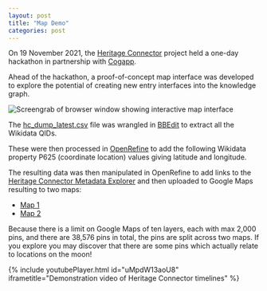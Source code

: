 ```yaml
---
layout: post
title: "Map Demo"
categories: post
---
```


On 19 November 2021, the [Heritage Connector](https://www.sciencemuseumgroup.org.uk/project/heritage-connector/) project held a one-day hackathon in partnership with [Cogapp](https://www.cogapp.com).

Ahead of the hackathon, a proof-of-concept map interface was developed to explore the potential of creating new entry interfaces into the knowledge graph. 

![Screengrab of browser window showing interactive map interface](https://thesciencemuseum.github.io/heritageconnector/post_files/Map_Screenshot.png)

The [hc_dump_latest.csv](https://doi.org/10.5281/zenodo.5752010) file was wrangled in [BBEdit](https://www.barebones.com/products/bbedit/) to extract all the Wikidata QIDs.

These were then processed in [OpenRefine](https://openrefine.org) to add the following Wikidata property P625 (coordinate location) values giving latitude and longitude.

The resulting data was then manipulated in OpenRefine to add links to the [Heritage Connector Metadata Explorer](http://heritageconnector.sciencemuseum.org.uk/6_metadata_explorer/index.html) and then uploaded to Google Maps resulting to two maps:

* [Map 1](https://www.google.com/maps/d/viewer?mid=1rVGvHIKPs-xrAJfz9Jkv08hvkQaY9UHe&ll=-3.81666561775622e-14%2C0&z=1)
* [Map 2](https://www.google.com/maps/d/viewer?mid=1x0y7BU3bVtcn4qj4hjaDV4AYG06vZ2g-&ll=-3.81666561775622e-14%2C0&z=1)

Because there is a limit on Google Maps of ten layers, each with max 2,000 pins, and there are 38,576 pins in total, the pins are split across two maps. If you explore you may discover that there are some pins which actually relate to locations on the moon!

{% include youtubePlayer.html id="uMpdW13aoU8" iframetitle="Demonstration video of Heritage Connector timelines" %}
